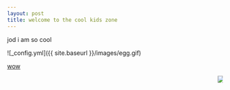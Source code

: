 ```yaml
---
layout: post
title: welcome to the cool kids zone
---
```


jod i am so cool

![_config.yml]({{ site.baseurl }}/images/egg.gif)

[wow](https://gamrtiem.github.io/Hello-World/)

<marquee behavior="scroll" direction="left" scrollamount="20"><img src="https://gamrtiem.github.io/images/egg.gif"><img src="https://gamrtiem.github.io/images/egg.gif"><img src="https://gamrtiem.github.io/images/egg.gif"><img src="https://gamrtiem.github.io/images/egg.gif"><img src="https://gamrtiem.github.io/images/egg.gif"><img src="https://gamrtiem.github.io/images/egg.gif"><img src="https://gamrtiem.github.io/images/egg.gif"><img src="https://gamrtiem.github.io/images/egg.gif"><img src="https://gamrtiem.github.io/images/egg.gif"><img src="https://gamrtiem.github.io/images/egg.gif"><img src="https://gamrtiem.github.io/images/egg.gif"><img src="https://gamrtiem.github.io/images/egg.gif"><img src="https://gamrtiem.github.io/images/egg.gif"></marquee>
